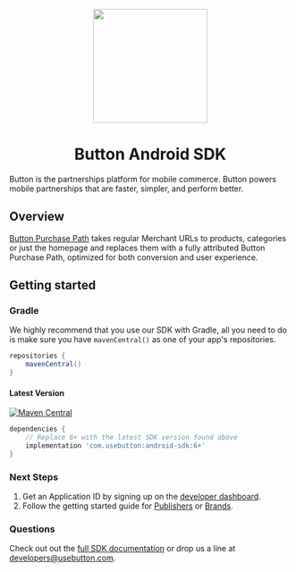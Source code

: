 <p align="center"><img src="https://cloud.githubusercontent.com/assets/1057077/11322171/de11ea38-90ac-11e5-9df6-4da8d87ef76e.png" width="204"/>
</p>

<h1 align="center">Button Android SDK</h1>

Button is the partnerships platform for mobile commerce. Button powers mobile partnerships that are faster, simpler, and perform better.

## Overview

[Button Purchase Path](https://developer.usebutton.com/guides/publishers/android/create-a-button-purchase-path) takes regular Merchant URLs to products, categories or just the homepage and replaces them with a fully attributed Button Purchase Path, optimized for both conversion and user experience.

## Getting started

### Gradle

We highly recommend that you use our SDK with Gradle, all you need to do is make sure you have `mavenCentral()` as one of your app's repositories.

```groovy
repositories {
    mavenCentral()
}
```
#### Latest Version
[![Maven Central](https://img.shields.io/maven-central/v/com.usebutton/android-sdk.svg?label=Maven%20Central)](https://search.maven.org/search?q=g:%22com.usebutton%22%20AND%20a:%22android-sdk%22)

```groovy
dependencies {
    // Replace 6+ with the latest SDK version found above
    implementation 'com.usebutton:android-sdk:6+'
}
```

### Next Steps

1. Get an Application ID by signing up on the [developer dashboard](https://app.usebutton.com/).
2. Follow the getting started guide for [Publishers](https://developer.usebutton.com/publishers) or [Brands](https://developer.usebutton.com/brands).

### Questions

Check out out the [full SDK documentation](https://developer.usebutton.com/) or drop us a line at developers@usebutton.com.
